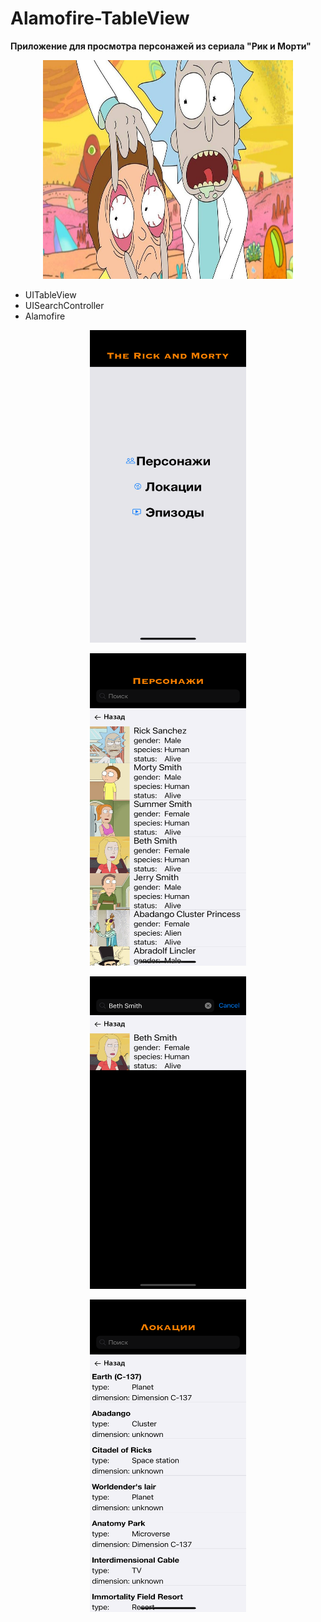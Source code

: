 # Alamofire-TableView


**Приложение для просмотра персонажей из сериала "Рик и Морти"**

<p align="center">
<img src="https://github.com/Demiantcev/Alamofire-TableView/blob/main/Presention/e8572496-b0fa-4222-bcf3-ab13dea8de48.jpg"
width="400" height="350">

* UITableView
* UISearchController
* Alamofire

 <p align="center">
<img src="https://github.com/Demiantcev/Alamofire-TableView/blob/main/Presention/Simulator%20Screen%20Shot%20-%20iPhone%2014%20Pro%20-%202023-02-13%20at%2022.11.09.png"
width="250" height="500">
  <p align="center">
<img src="https://github.com/Demiantcev/Alamofire-TableView/blob/main/Presention/Simulator%20Screen%20Shot%20-%20iPhone%2014%20Pro%20-%202023-02-13%20at%2022.11.23.png"
width="250" height="500">
  <p align="center">
<img src="https://github.com/Demiantcev/Alamofire-TableView/blob/main/Presention/Simulator%20Screen%20Shot%20-%20iPhone%2014%20Pro%20-%202023-02-13%20at%2022.11.35.png"
width="250" height="500">
 <p align="center">
<img src="https://github.com/Demiantcev/Alamofire-TableView/blob/main/Presention/Simulator%20Screen%20Shot%20-%20iPhone%2014%20Pro%20-%202023-02-13%20at%2022.11.46.png"
width="250" height="500">
  
